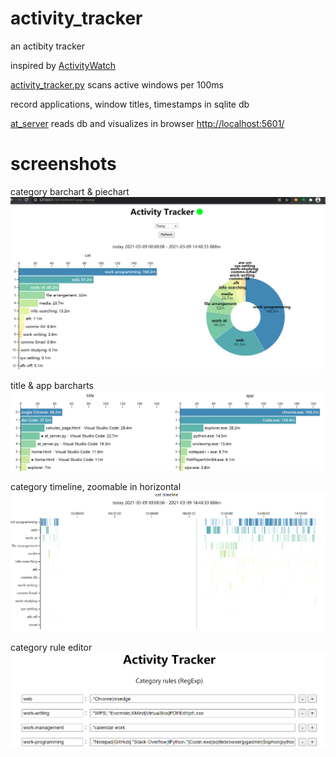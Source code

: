 # activity_tracker
an actibity tracker

inspired by [ActivityWatch](https://activitywatch.net/)

[activity_tracker.py](https://github.com/ycysuk/activity_tracker/blob/main/activity_tracker.py)
scans active windows per 100ms

record applications, window titles, timestamps in sqlite db


[at_server](https://github.com/ycysuk/activity_tracker/blob/main/at_server.py)
reads db and visualizes in browser <http://localhost:5601/>

# screenshots

category barchart & piechart
![Screenshot 1](https://github.com/ycysuk/activity_tracker/blob/main/screenshots/Screenshot%201.png)

title & app barcharts
![Screenshot 2](https://github.com/ycysuk/activity_tracker/blob/main/screenshots/Screenshot%202.png)

category timeline, zoomable in horizontal
![Screenshot 3](https://github.com/ycysuk/activity_tracker/blob/main/screenshots/Screenshot%203.png)

category rule editor
![Screenshot 4](https://github.com/ycysuk/activity_tracker/blob/main/screenshots/Screenshot%204.png)
